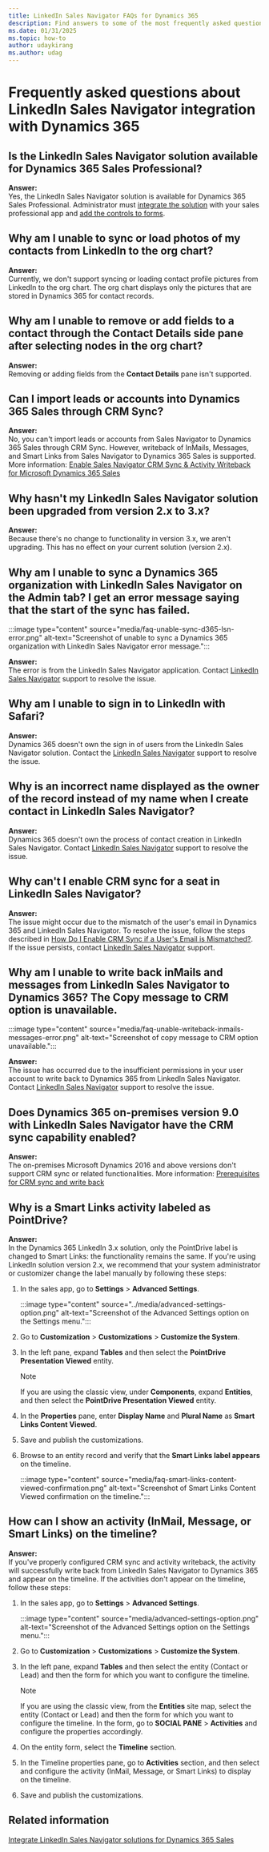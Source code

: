 ```yaml
---
title: LinkedIn Sales Navigator FAQs for Dynamics 365
description: Find answers to some of the most frequently asked questions related to LinkedIn Sales Navigator integration with Dynamics 365.
ms.date: 01/31/2025
ms.topic: how-to
author: udaykirang
ms.author: udag
---
```


# Frequently asked questions about LinkedIn Sales Navigator integration with Dynamics 365

## Is the LinkedIn Sales Navigator solution available for Dynamics 365 Sales Professional?  

**Answer:**  
Yes, the LinkedIn Sales Navigator solution is available for Dynamics 365 Sales Professional. Administrator must [integrate the solution](integrate-sales-navigator.md) with your sales professional app and [add the controls to forms](add-sales-navigator-controls-forms.md).  

<a name="sync-load-photos-linkedin"> </a>
## Why am I unable to sync or load photos of my contacts from LinkedIn to the org chart? 
  
**Answer:**  
Currently, we don't support syncing or loading contact profile pictures from LinkedIn to the org chart. The org chart displays only the pictures that are stored in Dynamics 365 for contact records.  

<a name="add-remove-fields-contact-details"> </a>
## Why am I unable to remove or add fields to a contact through the Contact Details side pane after selecting nodes in the org chart?  

**Answer:**  
Removing or adding fields from the **Contact Details** pane isn't supported.

<a name="import-leads-accounts-crm-sync"> </a>
## Can I import leads or accounts into Dynamics 365 Sales through CRM Sync?  

**Answer:**  
No, you can't import leads or accounts from Sales Navigator to Dynamics 365 Sales through CRM Sync. However, writeback of InMails, Messages, and Smart Links from Sales Navigator to Dynamics 365 Sales is supported. More information: [Enable Sales Navigator CRM Sync & Activity Writeback for Microsoft Dynamics 365 Sales](https://business.linkedin.com/sales-solutions/sales-navigator-customer-hub/resources/ms-dynamics-sync-activity-writeback)  

<a name="upgrade-solution-2-to-3-version"> </a>
## Why hasn't my LinkedIn Sales Navigator solution been upgraded from version 2.x to 3.x?
  
**Answer:**  
Because there's no change to functionality in version 3.x, we aren't upgrading. This has no effect on your current solution (version 2.x).  

<a name="unable-sync-d365-org-under-admin-tab-linkedin"> </a>
## Why am I unable to sync a Dynamics 365 organization with LinkedIn Sales Navigator on the Admin tab? I get an error message saying that the start of the sync has failed. 

:::image type="content" source="media/faq-unable-sync-d365-lsn-error.png" alt-text="Screenshot of unable to sync a Dynamics 365 organization with LinkedIn Sales Navigator error message.":::

**Answer:**  
The error is from the LinkedIn Sales Navigator application. Contact [LinkedIn Sales Navigator](https://www.linkedin.com/help/sales-navigator/answer/a107028) support to resolve the issue.  

<a name="unable-log-in-to-linkedin-control"> </a>
## Why am I unable to sign in to LinkedIn with Safari?

**Answer:**  
Dynamics 365 doesn't own the sign in of users from the LinkedIn Sales Navigator solution. Contact the [LinkedIn Sales Navigator](https://www.linkedin.com/help/sales-navigator/answer/a107028) support to resolve the issue.  

<a name="incorrect-owner-name-displayed"> </a>
## Why is an incorrect name displayed as the owner of the record instead of my name when I create contact in LinkedIn Sales Navigator?
  
**Answer:**  
Dynamics 365 doesn't own the process of contact creation in LinkedIn Sales Navigator. Contact [LinkedIn Sales Navigator](https://www.linkedin.com/help/sales-navigator/answer/a107028) support to resolve the issue.  

<a name="unable-enable-crm-sync-for-seat"> </a>
## Why can't I enable CRM sync for a seat in LinkedIn Sales Navigator?
  
**Answer:**  
The issue might occur due to the mismatch of the user's email in Dynamics 365 and LinkedIn Sales Navigator. To resolve the issue, follow the steps described in [How Do I Enable CRM Sync if a User's Email is Mismatched?](https://www.linkedin.com/help/sales-navigator/answer/a162746).  
If the issue persists, contact [LinkedIn Sales Navigator](https://www.linkedin.com/help/sales-navigator/answer/a107028) support.

<a name="unable-writeback-inmails"> </a>
## Why am I unable to write back inMails and messages from LinkedIn Sales Navigator to Dynamics 365? The Copy message to CRM option is unavailable.  

:::image type="content" source="media/faq-unable-writeback-inmails-messages-error.png" alt-text="Screenshot of copy message to CRM option unavailable.":::

**Answer:**  
The issue has occurred due to the insufficient permissions in your user account to write back to Dynamics 365 from LinkedIn Sales Navigator. Contact [LinkedIn Sales Navigator](https://www.linkedin.com/help/sales-navigator/answer/a107028) support to resolve the issue.

<a name="onprem-crm-sync-capability-enabled"> </a>
## Does Dynamics 365 on-premises version 9.0 with LinkedIn Sales Navigator have the CRM sync capability enabled?  

**Answer:**  
The on-premises Microsoft Dynamics 2016 and above versions don't support CRM sync or related functionalities. More information: [Prerequisites for CRM sync and write back](https://business.linkedin.com/sales-solutions/sales-navigator-customer-hub/resources/ms-dynamics-sync-activity-writeback#prerequisites)

<a name="smart-links-activity-labelled-pointdrive"> </a>
## Why is a Smart Links activity labeled as PointDrive?  

**Answer:**  
In the Dynamics 365 LinkedIn 3.x solution, only the PointDrive label is changed to Smart Links: the functionality remains the same. If you're using LinkedIn solution version 2.x, we recommend that your system administrator or customizer change the label manually by following these steps:

1. In the sales app, go to **Settings** > **Advanced Settings**.  

    :::image type="content" source="../media/advanced-settings-option.png" alt-text="Screenshot of the Advanced Settings option on the Settings menu.":::

1. Go to **Customization** > **Customizations** > **Customize the System**.  

1. In the left pane, expand **Tables** and then select the **PointDrive Presentation Viewed** entity.  

    >[!NOTE]
    >If you are using the classic view, under **Components**, expand **Entities**, and then select the **PointDrive Presentation Viewed** entity.  

1. In the **Properties** pane, enter **Display Name** and **Plural Name** as **Smart Links Content Viewed**.  

1. Save and publish the customizations.  

1. Browse to an entity record and verify that the **Smart Links label appears** on the timeline.  

    :::image type="content" source="media/faq-smart-links-content-viewed-confirmation.png" alt-text="Screenshot of Smart Links Content Viewed confirmation on the timeline.":::

<a name="show-smart-links-activity-on-timeline"> </a>
## How can I show an activity (InMail, Message, or Smart Links) on the timeline?  

**Answer:**  
If you've properly configured CRM sync and activity writeback, the activity will successfully write back from LinkedIn Sales Navigator to Dynamics 365 and appear on the timeline. If the activities don't appear on the timeline, follow these steps:  

1. In the sales app, go to **Settings** > **Advanced Settings**.  

    :::image type="content" source="media/advanced-settings-option.png" alt-text="Screenshot of the Advanced Settings option on the Settings menu.":::

1. Go to **Customization** > **Customizations** > **Customize the System**.  
1. In the left pane, expand **Tables** and then select the entity (Contact or Lead) and then the form for which you want to configure the timeline.  

    >[!NOTE]
    >If you are using the classic view, from the **Entities** site map, select the entity (Contact or Lead) and then the form for which you want to configure the timeline. In the form, go to **SOCIAL PANE** > **Activities** and configure the properties accordingly.  

1. On the entity form, select the **Timeline** section.  
1. In the Timeline properties pane, go to **Activities** section, and then select and configure the activity (InMail, Message, or Smart Links) to display on the timeline.  
1. Save and publish the customizations.

## Related information

[Integrate LinkedIn Sales Navigator solutions for Dynamics 365 Sales](integrate-sales-navigator.md)
